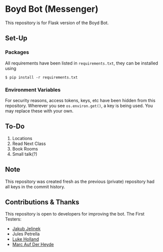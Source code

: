 # Boyd Bot (Messenger)
This repository is for Flask version of the Boyd Bot.

## Set-Up
### Packages
All requirements have been listed in `requirements.txt`, they can be installed using
```
$ pip install -r requirements.txt
```

### Environment Variables
For security reasons, access tokens, keys, etc have been hidden from this repository. Wherever you see `os.environ.get()`, a key is being used. You may replace these with your own.

## To-Do
1. Locations
2. Read Next Class
3. Book Rooms
4. Small talk(?)

## Note
This repository was created fresh as the previous (private) repository had all keys in the commit history.

## Contributions & Thanks
This repository is open to developers for improving the bot.
The First Testers:
* [Jakub Jelinek](https://github.com/kubajj)
* Jules Petrella
* [Luke Holland](https://github.com/AmazonPriime)
* [Marc Auf Der Heyde](https://github.com/marcaufderheyde)